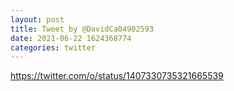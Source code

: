 ```yaml
--- 
layout: post 
title: Tweet by @DavidCa04902593 
date: 2021-06-22 1624368774 
categories: twitter 
--- 
```

https://twitter.com/o/status/1407330735321665539